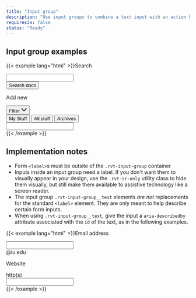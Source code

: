 ```yaml
---
title: "Input group"
description: "Use input groups to combine a text input with an action button or dropdown menu."
requiresJs: false
status: "Ready"
---
```


## Input group examples
{{< example lang="html" >}}<label for="search" class="rvt-sr-only">Search</label>
<div class="rvt-input-group">
    <input class="rvt-input-group__input" type="text" id="search">
    <div class="rvt-input-group__append">
        <button class="rvt-button">Search docs</button>
    </div>
</div>

<label for="segmented-prepend" class="rvt-sr-only">Add new</label>
<div class="rvt-input-group rvt-m-top-xl">
    <div class="rvt-input-group__prepend">
        <div class="rvt-dropdown">
            <button class="rvt-button rvt-p-right-xs rvt-p-left-xs" data-dropdown-toggle="segmented-prepend-example">
                <span class="rvt-m-right-xs">Filter</span>
                <svg role="img" alt="" xmlns="http://www.w3.org/2000/svg" width="16" height="16" viewBox="0 0 16 16">
                    <path fill="currentColor" d="M8,12.46a2,2,0,0,1-1.52-.7L1.24,5.65a1,1,0,1,1,1.52-1.3L8,10.46l5.24-6.11a1,1,0,0,1,1.52,1.3L9.52,11.76A2,2,0,0,1,8,12.46Z"/>
                </svg>
            </button>
            <div class="rvt-dropdown__menu" role="menu" aria-hidden="true" id="segmented-prepend-example">
                <button role="menuitemradio">My Stuff</button>
                <button role="menuitemradio" aria-checked="true">All stuff</button>
                <button role="menuitemradio">Archives</button>
            </div>
        </div>
    </div>
    <input class="rvt-input-group__input" type="text" id="segmented-prepend">
</div>
{{< /example >}}

## Implementation notes
- Form `<label>`s must be outsite of the `.rvt-input-group` container
- Inputs inside an input group need a label. If you don't want them to visually appear in your design, use the `.rvt-sr-only` utility class to hide them visually, but still make them available to assistive technology like a screen reader.
- The input group `.rvt-input-group__text` elements _are not_ replacements for the standard `<label>` element. They are only meant to help describe certain form inputs.
- When using `.rvt-input-group__text`, give the input a `aria-describedby` attribute associated with the `id` of the text, as in the following examples.

{{< example lang="html" >}}<label for="text-append-example" >Email address</label>
<div class="rvt-input-group">
    <input class="rvt-input-group__input" type="text" id="text-append-example" aria-describedby="email-text">
    <div class="rvt-input-group__append">
        <div class="rvt-input-group__text" id="email-text">@iu.edu</div>
    </div>
</div>

<label for="text-prepend-example" class="rvt-sr-only">Website</label>
<div class="rvt-input-group rvt-m-top-xl">
    <div class="rvt-input-group__prepend">
        <div class="rvt-input-group__text" id="website-text">http(s)</div>
    </div>
    <input class="rvt-input-group__input" type="text" id="text-prepend-example" aria-describedby="website-text">
</div>
{{< /example >}}